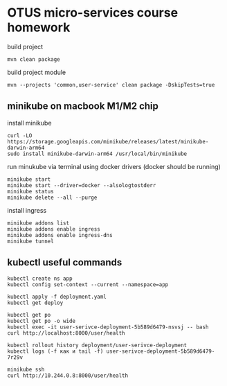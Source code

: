 # OTUS micro-services course homework

build project
````
mvn clean package
````

build project module
````
mvn --projects 'common,user-service' clean package -DskipTests=true
````

## minikube on macbook M1/M2 chip

install minikube
````
curl -LO https://storage.googleapis.com/minikube/releases/latest/minikube-darwin-arm64
sudo install minikube-darwin-arm64 /usr/local/bin/minikube
````

run minukube via terminal using docker drivers (docker should be running)
````
minikube start
minikube start --driver=docker --alsologtostderr
minikube status
minikube delete --all --purge
````

install ingress
````
minikube addons list
minikube addons enable ingress
minikube addons enable ingress-dns 
minikube tunnel
````

## kubectl useful commands

````
kubectl create ns app
kubectl config set-context --current --namespace=app

kubectl apply -f deployment.yaml
kubectl get deploy

kubectl get po
kubectl get po -o wide
kubectl exec -it user-serivce-deployment-5b589d6479-nsvsj -- bash
curl http://localhost:8000/user/health

kubectl rollout history deployment/user-serivce-deployment
kubectl logs (-f как и tail -f) user-serivce-deployment-5b589d6479-7r29v

minikube ssh
curl http://10.244.0.8:8000/user/health
````